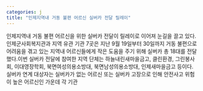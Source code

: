 ```yaml
---
categories: j
title: "인제지역내 거동 불편 어르신 실버카 전달 릴레이"
---
```

인제지역내 거동 불편 어르신을 위한 실버카 전달이 릴레이로 이어져 눈길을 끌고 있다.인제군사회복지관과 지역 유관 기관 7곳은 지난 9월 19일부터 30일까지 거동 불편으로 어려움을 겪고 있는 지역내 어르신들에게 작은 도움을 주기 위해 실버카 총 18대를 전달했다.이번 실버카 전달에 참여한 지역 단체는 하늘내린새마을금고, 클린환경, 그린봉사회, 이대영장학회, 북면여성의용소방대, 북면남성의용소방대, 인제새마을금고 등이다. 실버카 연계 대상자는 실버카가 없는 어르신 또는 실버카 고장으로 인해 안전사고 위험이 높은 어르신인 가운데 각 기관
